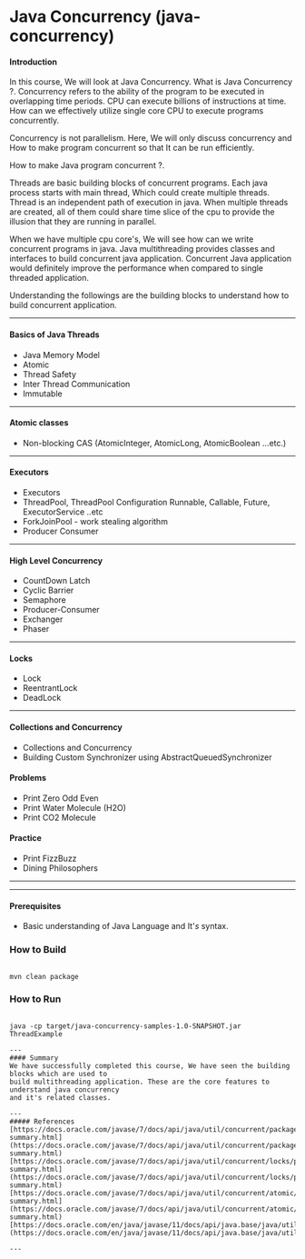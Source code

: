 # Java Concurrency (java-concurrency)

#### Introduction
In this course, We will look at Java Concurrency. What is Java Concurrency ?.
Concurrency refers to the ability of the program to be executed in overlapping time periods.
CPU can execute billions of instructions at time. How can we effectively utilize single core
CPU to execute programs concurrently.

Concurrency is not parallelism. Here, We will only discuss concurrency and How to make program
concurrent so that It can be run efficiently.

How to make Java program concurrent ?.

Threads are basic building blocks of concurrent programs. Each java process starts with main thread,
Which could create multiple threads. Thread is an independent path of execution in java. When multiple threads are created,
all of them could share time slice of the cpu to provide the illusion that they are running in parallel.

When we have multiple cpu core's, We will see how can we write concurrent programs in java. Java multithreading provides
classes and interfaces to build concurrent java application. Concurrent Java application would definitely improve the
performance when compared to single threaded application.

Understanding the followings are the building blocks to understand how to build concurrent application.

---

#### Basics of Java Threads
- Java Memory Model
- Atomic
- Thread Safety
- Inter Thread Communication
- Immutable

---
#### Atomic classes
- Non-blocking CAS (AtomicInteger, AtomicLong, AtomicBoolean ...etc.)
---

#### Executors
- Executors
- ThreadPool, ThreadPool Configuration
  Runnable, Callable, Future, ExecutorService ..etc
- ForkJoinPool - work stealing algorithm
- Producer Consumer

---
#### High Level Concurrency
- CountDown Latch
- Cyclic Barrier
- Semaphore
- Producer-Consumer
- Exchanger
- Phaser

---

#### Locks
- Lock
- ReentrantLock
- DeadLock

---

#### Collections and Concurrency
- Collections and Concurrency
- Building Custom Synchronizer using AbstractQueuedSynchronizer

#### Problems
- Print Zero Odd Even
- Print Water Molecule (H2O)
- Print CO2 Molecule

#### Practice
- Print FizzBuzz
- Dining Philosophers
---

---
#### Prerequisites
- Basic understanding of Java Language and It'_s_ syntax.

### How to Build
```

mvn clean package

```

### How to Run
```

java -cp target/java-concurrency-samples-1.0-SNAPSHOT.jar ThreadExample

---
#### Summary
We have successfully completed this course, We have seen the building blocks which are used to
build multithreading application. These are the core features to understand java concurrency
and it's related classes.

---
##### References
[https://docs.oracle.com/javase/7/docs/api/java/util/concurrent/package-summary.html](https://docs.oracle.com/javase/7/docs/api/java/util/concurrent/package-summary.html)
[https://docs.oracle.com/javase/7/docs/api/java/util/concurrent/locks/package-summary.html](https://docs.oracle.com/javase/7/docs/api/java/util/concurrent/locks/package-summary.html)
[https://docs.oracle.com/javase/7/docs/api/java/util/concurrent/atomic/package-summary.html](https://docs.oracle.com/javase/7/docs/api/java/util/concurrent/atomic/package-summary.html)
[https://docs.oracle.com/en/java/javase/11/docs/api/java.base/java/util/concurrent/locks/AbstractQueuedSynchronizer.html#compareAndSetState(int,int)](https://docs.oracle.com/en/java/javase/11/docs/api/java.base/java/util/concurrent/locks/AbstractQueuedSynchronizer.html#compareAndSetState(int,int))

---
